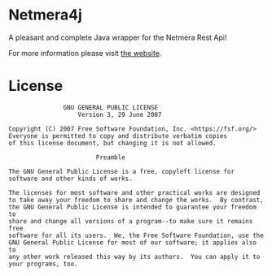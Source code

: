 Netmera4j
========

A pleasant and complete Java wrapper for the Netmera Rest Api!

For more information please visit [the website][1].

License
=======

                   GNU GENERAL PUBLIC LICENSE
                       Version 3, 29 June 2007

    Copyright (C) 2007 Free Software Foundation, Inc. <https://fsf.org/>
    Everyone is permitted to copy and distribute verbatim copies
    of this license document, but changing it is not allowed.

                            Preamble

    The GNU General Public License is a free, copyleft license for
    software and other kinds of works.

    The licenses for most software and other practical works are designed
    to take away your freedom to share and change the works.  By contrast,
    the GNU General Public License is intended to guarantee your freedom to
    share and change all versions of a program--to make sure it remains free
    software for all its users.  We, the Free Software Foundation, use the
    GNU General Public License for most of our software; it applies also to
    any other work released this way by its authors.  You can apply it to
    your programs, too.


 [1]: https://netmera.readme.io/docs/rest-api-error-codes